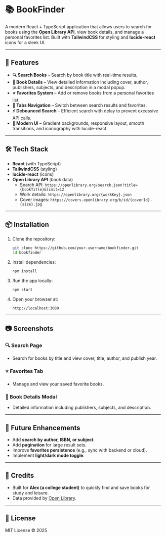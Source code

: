# 📚 BookFinder

A modern React + TypeScript application that allows users to search for books using the **Open Library API**, view book details, and manage a personal favorites list. Built with **TailwindCSS** for styling and **lucide-react** icons for a sleek UI.

---

## 🚀 Features

- **🔍 Search Books** – Search by book title with real-time results.
- **📖 Book Details** – View detailed information including cover, author, publishers, subjects, and description in a modal popup.
- **⭐ Favorites System** – Add or remove books from a personal favorites list.
- **📑 Tabs Navigation** – Switch between search results and favorites.
- **⚡ Debounced Search** – Efficient search with delay to prevent excessive API calls.
- **🎨 Modern UI** – Gradient backgrounds, responsive layout, smooth transitions, and iconography with lucide-react.

---

## 🛠️ Tech Stack

- **React** (with TypeScript)
- **TailwindCSS** (styling)
- **lucide-react** (icons)
- **Open Library API** (book data)
  - Search API: `https://openlibrary.org/search.json?title={bookTitle}&limit=12`
  - Work details: `https://openlibrary.org/{workKey}.json`
  - Cover images: `https://covers.openlibrary.org/b/id/{coverId}-{size}.jpg`

---

## 📦 Installation

1. Clone the repository:
   ```bash
   git clone https://github.com/your-username/bookfinder.git
   cd bookfinder
   ```

2. Install dependencies:
   ```bash
   npm install
   ```

3. Run the app locally:
   ```bash
   npm start
   ```

4. Open your browser at:
   ```
   http://localhost:3000
   ```

---

## 📷 Screenshots

### 🔍 Search Page
- Search for books by title and view cover, title, author, and publish year.

### ⭐ Favorites Tab
- Manage and view your saved favorite books.

### 📖 Book Details Modal
- Detailed information including publishers, subjects, and description.

---

## 📌 Future Enhancements
- Add **search by author, ISBN, or subject**.
- Add **pagination** for large result sets.
- Improve **favorites persistence** (e.g., sync with backend or cloud).
- Implement **light/dark mode toggle**.

---

## 🙌 Credits
- Built for **Alex (a college student)** to quickly find and save books for study and leisure.
- Data provided by [Open Library](https://openlibrary.org/).

---

## 📜 License
MIT License © 2025
